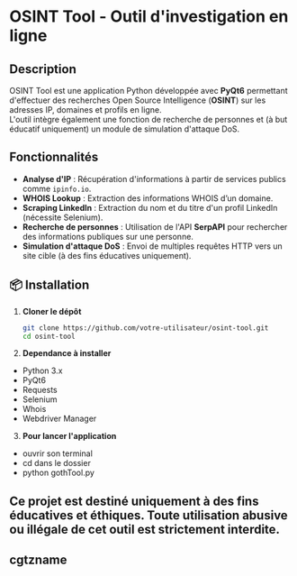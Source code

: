 #  OSINT Tool - Outil d'investigation en ligne

##  Description

OSINT Tool est une application Python développée avec **PyQt6** permettant d'effectuer des recherches Open Source Intelligence (**OSINT**) sur les adresses IP, domaines et profils en ligne.  
L'outil intègre également une fonction de recherche de personnes et (à but éducatif uniquement) un module de simulation d'attaque DoS.

##  Fonctionnalités

-  **Analyse d'IP** : Récupération d'informations à partir de services publics comme `ipinfo.io`.
-  **WHOIS Lookup** : Extraction des informations WHOIS d’un domaine.
-  **Scraping LinkedIn** : Extraction du nom et du titre d'un profil LinkedIn (nécessite Selenium).
-  **Recherche de personnes** : Utilisation de l'API **SerpAPI** pour rechercher des informations publiques sur une personne.
-  **Simulation d'attaque DoS** : Envoi de multiples requêtes HTTP vers un site cible (à des fins éducatives uniquement).

## 📦 Installation

1. **Cloner le dépôt**  
   ```bash
   git clone https://github.com/votre-utilisateur/osint-tool.git
   cd osint-tool

2. **Dependance à installer**
- Python 3.x
- PyQt6
- Requests
- Selenium
- Whois
- Webdriver Manager

3. **Pour lancer l'application**
- ouvrir son terminal
- cd dans le dossier 
- python gothTool.py

## Ce projet est destiné uniquement à des fins éducatives et éthiques. Toute utilisation abusive ou illégale de cet outil est strictement interdite.

## cgtzname 
